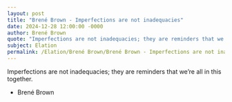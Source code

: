```yaml
---
layout: post
title: "Brené Brown - Imperfections are not inadequacies"
date: 2024-12-28 12:00:00 -0000
author: Brené Brown
quote: "Imperfections are not inadequacies; they are reminders that we’re all in this together."
subject: Elation
permalink: /Elation/Brené Brown/Brené Brown - Imperfections are not inadequacies
---
```


Imperfections are not inadequacies; they are reminders that we’re all in this together.

- Brené Brown
